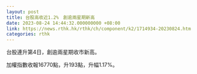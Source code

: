 ```yaml
---
layout: post
title: 台股高收近1.2%　創逾兩星期新高
date: 2023-08-24 14:44:32.000000000 +08:00
link: https://news.rthk.hk/rthk/ch/component/k2/1714934-20230824.htm
categories: rthk
---
```


台股連升第4日，創逾兩星期收市新高。

加權指數收報16770點，升193點，升幅1.17%。
